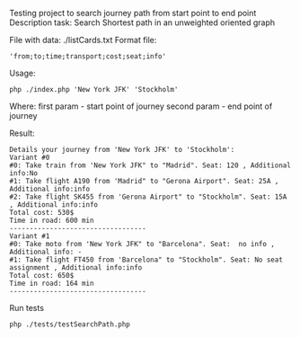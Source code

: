 Testing project to search journey path from start point to end point
Description task: Search Shortest path in an unweighted oriented graph

File with data: ./listCards.txt
Format file: 
```
'from;to;time;transport;cost;seat;info'
```

Usage: 
```
php ./index.php 'New York JFK' 'Stockholm'
```

Where: first param - start point of journey
second param - end point of journey

Result:
```
Details your journey from 'New York JFK' to 'Stockholm': 
Variant #0 
#0: Take train from 'New York JFK" to "Madrid". Seat: 120 , Additional info:No
#1: Take flight A190 from 'Madrid" to "Gerona Airport". Seat: 25A , Additional info:info
#2: Take flight SK455 from 'Gerona Airport" to "Stockholm". Seat: 15A , Additional info:info
Total cost: 530$ 
Time in road: 600 min 
----------------------------------
Variant #1 
#0: Take moto from 'New York JFK" to "Barcelona". Seat:  no info , Additional info: -
#1: Take flight FT450 from 'Barcelona" to "Stockholm". Seat: No seat assignment , Additional info:info
Total cost: 650$ 
Time in road: 164 min 
----------------------------------
```

Run tests
```
php ./tests/testSearchPath.php
```
